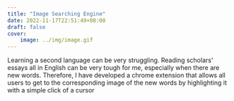 ```yaml
---
title: "Image Searching Engine"
date: 2022-11-17T22:51:49+08:00
draft: false
cover:
    image: ../img/image.gif
---
```


Learning a second language can be very struggling. Reading scholars' essays all in English can be very tough for me, especially when there are new words. Therefore, I have developed a chrome extension that allows all users to get to the corresponding image of the new words by highlighting it with a simple click of a cursor

